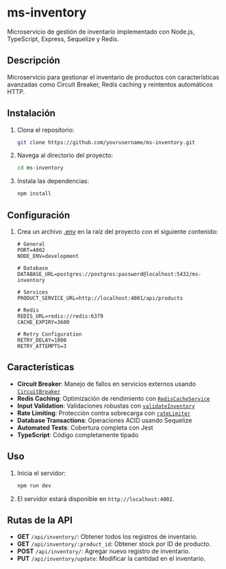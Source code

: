 # ms-inventory

Microservicio de gestión de inventario implementado con Node.js, TypeScript, Express, Sequelize y Redis.

## Descripción

Microservicio para gestionar el inventario de productos con características avanzadas como Circuit Breaker, Redis caching y reintentos automáticos HTTP.

## Instalación

1. Clona el repositorio:
    ```sh
    git clone https://github.com/yourusername/ms-inventory.git
    ```
2. Navega al directorio del proyecto:
    ```sh
    cd ms-inventory
    ```
3. Instala las dependencias:
    ```sh
    npm install
    ```

## Configuración

1. Crea un archivo [.env](http://_vscodecontentref_/3) en la raíz del proyecto con el siguiente contenido:
    ```env
    # General
    PORT=4002
    NODE_ENV=development

    # Database
    DATABASE_URL=postgres://postgres:password@localhost:5432/ms-inventory

    # Services
    PRODUCT_SERVICE_URL=http://localhost:4001/api/products

    # Redis
    REDIS_URL=redis://redis:6379
    CACHE_EXPIRY=3600

    # Retry Configuration
    RETRY_DELAY=1000
    RETRY_ATTEMPTS=3
    ```

## Características

- **Circuit Breaker**: Manejo de fallos en servicios externos usando [`CircuitBreaker`](src/middleware/circuitBreaker.ts)
- **Redis Caching**: Optimización de rendimiento con [`RedisCacheService`](src/utils/utils.ts)
- **Input Validation**: Validaciones robustas con [`validateInventory`](src/middleware/validateInventory.ts)
- **Rate Limiting**: Protección contra sobrecarga con [`rateLimiter`](src/middleware/rateLimiter.ts)
- **Database Transactions**: Operaciones ACID usando Sequelize
- **Automated Tests**: Cobertura completa con Jest
- **TypeScript**: Código completamente tipado

## Uso

1. Inicia el servidor:
    ```sh
    npm run dev
    ```
2. El servidor estará disponible en `http://localhost:4002`.

## Rutas de la API

- **GET** `/api/inventory/`: Obtener todos los registros de inventario.
- **GET** `/api/inventory/:product_id`: Obtener stock por ID de producto.
- **POST** `/api/inventory/`: Agregar nuevo registro de inventario.
- **PUT** `/api/inventory/update`: Modificar la cantidad en el inventario.
